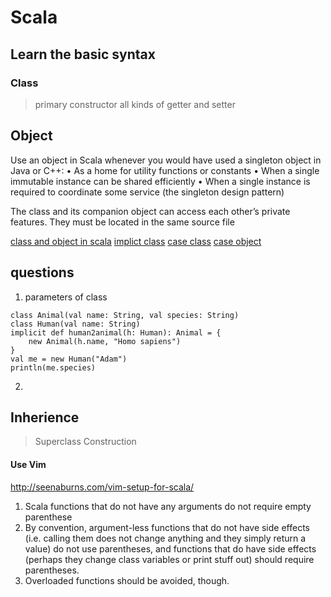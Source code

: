 # Scala

## Learn the basic syntax

### Class
> primary constructor
> all kinds of getter and setter

## Object
Use an object in Scala whenever you would have used a singleton object in Java
or C++:
• As a home for utility functions or constants
• When a single immutable instance can be shared efficiently
• When a single instance is required to coordinate some service (the singleton
design pattern)

The class and its companion object can access each other’s private features. They
must be located in the same source file

[class and object in scala](https://stackoverflow.com/questions/1755345/difference-between-object-and-class-in-scala)
[implict class](https://stackoverflow.com/questions/40878893/implicit-classes-in-scala)
[case class](https://stackoverflow.com/questions/5270752/difference-between-case-object-and-object)
[case object](https://madusudanan.com/blog/scala-tutorials-part-10-case-objects-in-scala/)


## questions
1. parameters of class
```
class Animal(val name: String, val species: String)
class Human(val name: String)
implicit def human2animal(h: Human): Animal = {
    new Animal(h.name, "Homo sapiens")
}
val me = new Human("Adam")
println(me.species)
```

2. 



## Inherience
> Superclass Construction

#### Use Vim
http://seenaburns.com/vim-setup-for-scala/


1. Scala functions that do not have any arguments do not require empty parenthese
2. By convention, argument-less functions that do not have side effects (i.e. calling them does not change anything and they simply return a value) do not use parentheses, and functions that do have side effects (perhaps they change class variables or print stuff out) should require parentheses.
3. Overloaded functions should be avoided, though.



